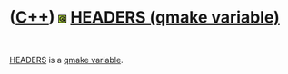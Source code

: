 



 

 

 

 

 

([C++](Cpp.htm)) ![Qt](PicQt.png) [HEADERS (qmake variable)](CppQmakeHeaders.htm)
=================================================================================

 

[HEADERS](CppQmakeHeaders.htm) is a [qmake
variable](CppQmakeVariable.htm).

 

 

 

 

 





 




